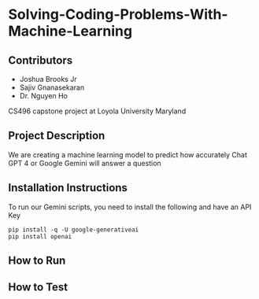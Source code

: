 # Solving-Coding-Problems-With-Machine-Learning

## Contributors
- Joshua Brooks Jr
- Sajiv Gnanasekaran
- Dr. Nguyen Ho

CS496 capstone project at Loyola University Maryland

## Project Description

We are creating a machine learning model to predict how accurately Chat GPT 4 or Google Gemini will answer a question

## Installation Instructions
To run our Gemini scripts, you need to install the following and have an API Key
```
pip install -q -U google-generativeai
pip install openai
```

## How to Run

## How to Test

